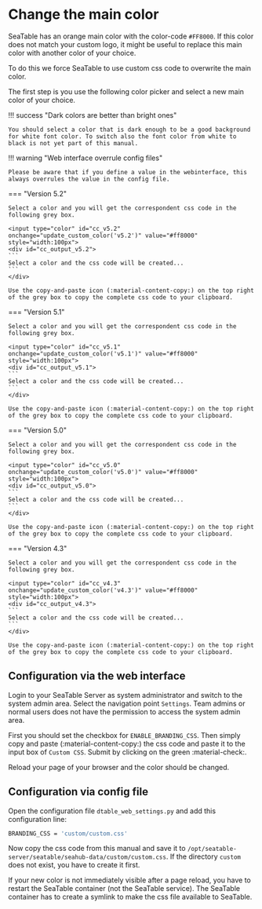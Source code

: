 # Change the main color

SeaTable has an orange main color with the color-code `#FF8000`. If this color does not match your custom logo, it might be useful to replace this main color with another color of your choice.

To do this we force SeaTable to use custom css code to overwrite the main color.

The first step is you use the following color picker and select a new main color of your choice.

!!! success "Dark colors are better than bright ones"

    You should select a color that is dark enough to be a good background for white font color. To switch also the font color from white to black is not yet part of this manual.

!!! warning "Web interface overrule config files"

    Please be aware that if you define a value in the webinterface, this always overrules the value in the config file.

=== "Version 5.2"

    Select a color and you will get the correspondent css code in the following grey box.

    <input type="color" id="cc_v5.2" onchange="update_custom_color('v5.2')" value="#ff8000" style="width:100px">
    <div id="cc_output_v5.2">
    ```
    Select a color and the css code will be created...
    ```
    </div>

    Use the copy-and-paste icon (:material-content-copy:) on the top right of the grey box to copy the complete css code to your clipboard.

=== "Version 5.1"

    Select a color and you will get the correspondent css code in the following grey box.

    <input type="color" id="cc_v5.1" onchange="update_custom_color('v5.1')" value="#ff8000" style="width:100px">
    <div id="cc_output_v5.1">
    ```
    Select a color and the css code will be created...
    ```
    </div>

    Use the copy-and-paste icon (:material-content-copy:) on the top right of the grey box to copy the complete css code to your clipboard.

=== "Version 5.0"

    Select a color and you will get the correspondent css code in the following grey box.

    <input type="color" id="cc_v5.0" onchange="update_custom_color('v5.0')" value="#ff8000" style="width:100px">
    <div id="cc_output_v5.0">
    ```
    Select a color and the css code will be created...
    ```
    </div>

    Use the copy-and-paste icon (:material-content-copy:) on the top right of the grey box to copy the complete css code to your clipboard.

=== "Version 4.3"

    Select a color and you will get the correspondent css code in the following grey box.

    <input type="color" id="cc_v4.3" onchange="update_custom_color('v4.3')" value="#ff8000" style="width:100px">
    <div id="cc_output_v4.3">
    ```
    Select a color and the css code will be created...
    ```
    </div>

    Use the copy-and-paste icon (:material-content-copy:) on the top right of the grey box to copy the complete css code to your clipboard.

## Configuration via the web interface

Login to your SeaTable Server as system administrator and switch to the system admin area. Select the navigation point `Settings`. Team admins or normal users does not have the permission to access the system admin area.

First you should set the checkbox for `ENABLE_BRANDING_CSS`. Then simply copy and paste (:material-content-copy:) the css code and paste it to the input box of `Custom CSS`. Submit by clicking on the green :material-check:.

Reload your page of your browser and the color should be changed.

## Configuration via config file

Open the configuration file `dtable_web_settings.py` and add this configuration line:

```bash
BRANDING_CSS = 'custom/custom.css'
```

Now copy the css code from this manual and save it to `/opt/seatable-server/seatable/seahub-data/custom/custom.css`. If the directory `custom` does not exist, you have to create it first.

If your new color is not immediately visible after a page reload, you have to restart the SeaTable container (not the SeaTable service).
The SeaTable container has to create a symlink to make the css file available to SeaTable.
